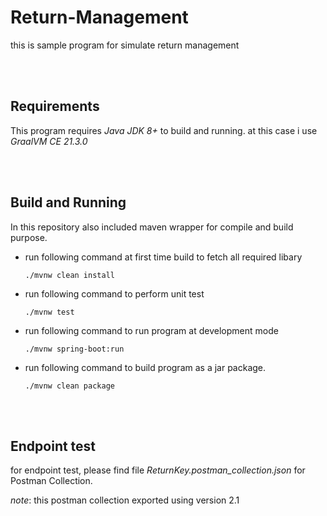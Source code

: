 # Return-Management
this is sample program for simulate return management

<br>
<br>

## Requirements
This program requires *Java JDK 8+* to build and running. at this case i use *GraalVM CE 21.3.0*

<br>
<br>


## Build and Running
In this repository also included maven wrapper for compile and build purpose.

- run following command at first time build to fetch all required libary

    `./mvnw clean install`

- run following command to perform unit test
  
    `./mvnw test`

- run following command to run program at development mode
  
    `./mvnw spring-boot:run`

- run following command to build program as a jar package.
  
    `./mvnw clean package`

<br>
<br>

## Endpoint test
for endpoint test, please find file *ReturnKey.postman_collection.json* for Postman Collection.

*note*: this postman collection exported using version 2.1
